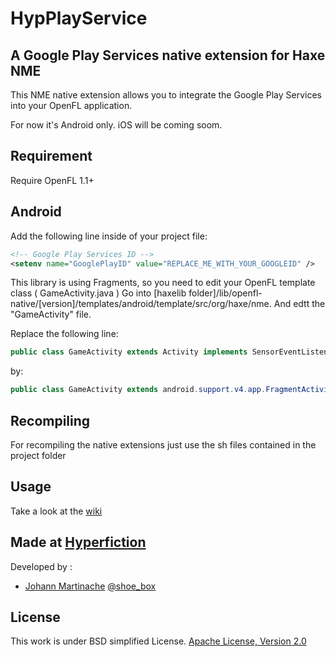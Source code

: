 HypPlayService
=============================
A Google Play Services native extension for Haxe NME
-----------------------------

This NME native extension allows you to integrate the Google Play Services into your OpenFL application.

For now it's Android only.
iOS will be coming soom.

Requirement
------------
Require OpenFL 1.1+

Android
-------

Add the following line inside of your project file:
```xml
<!-- Google Play Services ID -->
<setenv name="GooglePlayID" value="REPLACE_ME_WITH_YOUR_GOOGLEID" />
```

This library is using Fragments, so you need to edit your OpenFL template class ( GameActivity.java )
Go into [haxelib folder]/lib/openfl-native/[version]/templates/android/template/src/org/haxe/nme.
And edtt the "GameActivity" file.

Replace the following line:
```java
public class GameActivity extends Activity implements SensorEventListener {
```

by:

```java
public class GameActivity extends android.support.v4.app.FragmentActivity implements SensorEventListener {
```

Recompiling
-----------
For recompiling the native extensions just use the sh files contained in the project folder

Usage
-----
Take a look at the [wiki](https://github.com/hyperfiction/HypPlay_services/wiki)

Made at [Hyperfiction](http://hyperfiction.fr)
--------------------
Developed by :
- [Johann Martinache](https://github.com/shoebox) [@shoe_box](https://twitter.com/shoe_box)

License
-------
This work is under BSD simplified License.
[Apache License, Version 2.0](http://www.apache.org/licenses/LICENSE-2.0.html)
